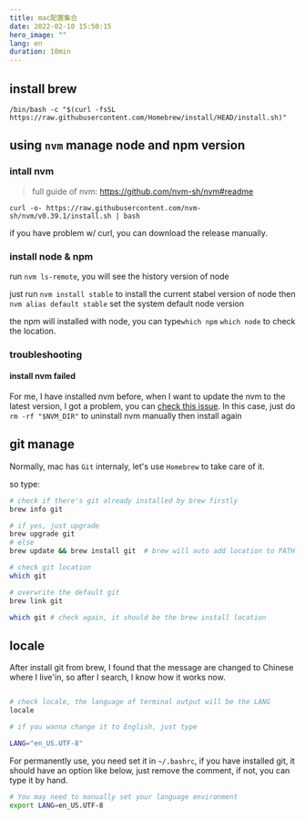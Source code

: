 ```yaml
---
title: mac配置集合
date: 2022-02-10 15:50:15
hero_image: ""
lang: en
duration: 10min
---
```


## install brew

`/bin/bash -c "$(curl -fsSL https://raw.githubusercontent.com/Homebrew/install/HEAD/install.sh)"`


## using `nvm` manage node and npm version

### intall nvm

> full guide of nvm: https://github.com/nvm-sh/nvm#readme

`curl -o- https://raw.githubusercontent.com/nvm-sh/nvm/v0.39.1/install.sh | bash`

if you have problem w/ curl, you can download the release manually.

### install node & npm

run `nvm ls-remote`, you will see the history version of node

just run `nvm install stable` to install the current stabel version of node
then `nvm alias default stable` set the system default node version

the npm will installed with node, you can type`which npm` `which node` to check the location.


### troubleshooting

#### install nvm failed
For me, I have installed nvm before, when I want to update the nvm to the latest version, I got a problem, you can [check this issue](https://github.com/nvm-sh/nvm/issues/2741).
In this case, just do `rm -rf "$NVM_DIR"` to uninstall nvm manually then install  again


## git manage

Normally, mac has `Git` internaly, let's use `Homebrew` to take care of it.

so type:

```sh
# check if there's git already installed by brew firstly
brew info git

# if yes, just upgrade
brew upgrade git
# else
brew update && brew install git  # brew will auto add location to PATH

# check git location
which git

# overwrite the default git 
brew link git

which git # check again, it should be the brew install location

```


## locale

After install git from brew, I found that the message are changed to Chinese where I live'in, so after I search, I know how it works now.

```sh

# check locale, the language of terminal output will be the LANG
locale

# if you wanna change it to English, just type

LANG="en_US.UTF-8"

```

For permanently use, you need set it in `~/.bashrc`, if you have installed git, it should have an option like below, just remove the comment, if not, you can type it by hand.
```sh
# You may need to manually set your language environment
export LANG=en_US.UTF-8
```
